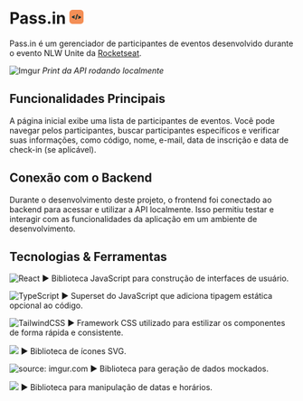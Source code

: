 
# Pass.in <img height="25" src="./src/assets/nlw-unite-icon.svg" title="source: imgur.com" />

Pass.in é um gerenciador de participantes de eventos desenvolvido durante o evento NLW Unite da [Rocketseat](https://www.rocketseat.com.br/assinatura).

![Imgur](https://i.imgur.com/STUptkC.png)
_Print da API rodando localmente_

## Funcionalidades Principais

A página inicial exibe uma lista de participantes de eventos. Você pode navegar pelos participantes, buscar participantes específicos e verificar suas informações, como código, nome, e-mail, data de inscrição e data de check-in (se aplicável).

## Conexão com o Backend

Durante o desenvolvimento deste projeto, o frontend foi conectado ao backend para acessar e utilizar a API localmente. Isso permitiu testar e interagir com as funcionalidades da aplicação em um ambiente de desenvolvimento.

## Tecnologias & Ferramentas
![React](https://img.shields.io/badge/react-%2320232a.svg?style=for-the-badge&logo=react&logoColor=%2361DAFB) ▶ Biblioteca JavaScript para construção de interfaces de usuário.

![TypeScript](https://img.shields.io/badge/typescript-%23007ACC.svg?style=for-the-badge&logo=typescript&logoColor=white) ▶  Superset do JavaScript que adiciona tipagem estática opcional ao código.

![TailwindCSS](https://img.shields.io/badge/tailwindcss-%2338B2AC.svg?style=for-the-badge&logo=tailwind-css&logoColor=white) ▶  Framework CSS utilizado para estilizar os componentes de forma rápida e consistente.

<img height="29" src="https://i.imgur.com/PVv8LcW.png" /> ▶ Biblioteca de ícones SVG.

<img height="29" src="https://i.imgur.com/dhstBkQ.png" title="source: imgur.com" /> ▶ Biblioteca para geração de dados mockados.

<img height="28" src="https://user-images.githubusercontent.com/17680888/39081119-3057bbe2-456e-11e8-862c-646133ad4b43.png" /> ▶ Biblioteca para manipulação de datas e horários.

